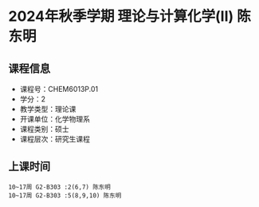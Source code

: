 # 2024年秋季学期 理论与计算化学(II) 陈东明






## 课程信息

- 课程号：CHEM6013P.01
- 学分：2
- 教学类型：理论课
- 开课单位：化学物理系
- 课程类别：硕士
- 课程层次：研究生课程

## 上课时间

```
10~17周 G2-B303 :2(6,7) 陈东明
10~17周 G2-B303 :5(8,9,10) 陈东明
```

